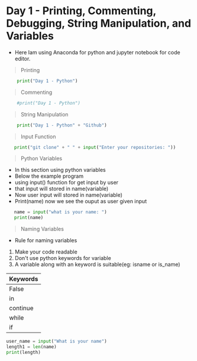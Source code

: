# Day 1 - Printing, Commenting, Debugging, String Manipulation, and Variables

- Here Iam using Anaconda for python and jupyter notebook for code editor.


> Printing
```python
    print("Day 1 - Python")
```
> Commenting
```python
    #print("Day 1 - Python")
```
> String Manipulation
```python
    print("Day 1 - Python" + "Github")
```
> Input Function
```python
   print("git clone" + " " + input("Enter your repositories: "))
```
> Python Variables
- In this section using python variables
- Below the example program
- using input() function for get input by user
- that input will stored in name(variable)
- Now user input will stored in name(variable)
- Print(name) now we see the ouput as user given input

```python
   name = input("what is your name: ")
   print(name)
```
> Naming Variables

- Rule for naming variables
1. Make your code readable
2. Don't use python keywords for variable
3. A variable along with an keyword is suitable(eg: isname or is_name)

|Keywords|
|--------|
| False | await | else | import | pass | None | break | except |
| in | raise | True | class | finally | is | return | and |
| continue | for | lambda | try | as | def | from | nonlocal |
| while | assert | del | global | not | with | async | elif |
| if | or | yield |

```python
user_name = input("What is your name")
length1 = len(name)
print(length)
```